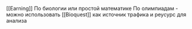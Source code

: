 [[Earning]]
По биологии или простой математике
По олимпиадам - можно использовать [[Bioquest]] как источник трафика и реусурс для анализа
